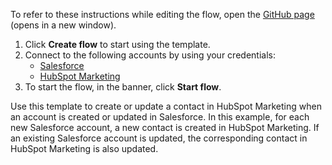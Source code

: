 To refer to these instructions while editing the flow, open the [GitHub page](https://github.com/ot4i/app-connect-templates/tree/master/resources/markdown/Create%20or%20update%20a%20contact%20in%20HubSpot%20Marketing%20when%20an%20account%20is%20created%20or%20updated%20in%20Salesforce_instructions.md) (opens in a new window).

1. Click **Create flow** to start using the template.
2. Connect to the following accounts by using your credentials:
   - [Salesforce](https://www.ibm.com/docs/en/app-connect/containers_cd?topic=apps-wufoo)
   - [HubSpot Marketing](https://www.ibm.com/docs/en/app-connect/containers_cd?topic=apps-hubspot-marketing)
3. To start the flow, in the banner, click **Start flow**.


Use this template to create or update a contact in HubSpot Marketing when an account is created or updated in Salesforce. In this example, for each new Salesforce account, a new contact is created in HubSpot Marketing. If an existing Salesforce account is updated, the corresponding contact in HubSpot Marketing is also updated.






